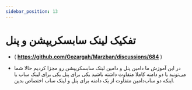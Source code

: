 ```yaml
---
sidebar_position: 13
---
```


# تفکیک لینک سابسکریپشن و پنل

- ( **https://github.com/Gozargah/Marzban/discussions/684** )

- در این آموزش ما دامین پنل و دامین لینک سابسکریپشن رو مجزا کردیم حالا شما می‌تونید یا دو دامنه کاملا متفاوت داشته باشید یکی برای پنل یکی برای لینک ساب یا اینکه دو ساب‌دامین متفاوت از یک دامنه برای پنل و لینک ساب اختصاص بدین.